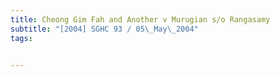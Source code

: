 ```yaml
---
title: Cheong Gim Fah and Another v Murugian s/o Rangasamy 
subtitle: "[2004] SGHC 93 / 05\_May\_2004"
tags:


---
```


